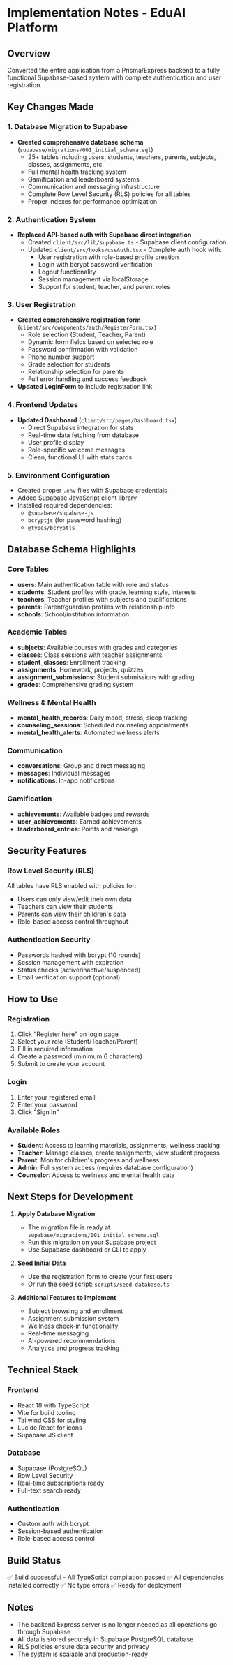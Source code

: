 # Implementation Notes - EduAI Platform

## Overview
Converted the entire application from a Prisma/Express backend to a fully functional Supabase-based system with complete authentication and user registration.

## Key Changes Made

### 1. Database Migration to Supabase
- **Created comprehensive database schema** (`supabase/migrations/001_initial_schema.sql`)
  - 25+ tables including users, students, teachers, parents, subjects, classes, assignments, etc.
  - Full mental health tracking system
  - Gamification and leaderboard systems
  - Communication and messaging infrastructure
  - Complete Row Level Security (RLS) policies for all tables
  - Proper indexes for performance optimization

### 2. Authentication System
- **Replaced API-based auth with Supabase direct integration**
  - Created `client/src/lib/supabase.ts` - Supabase client configuration
  - Updated `client/src/hooks/useAuth.tsx` - Complete auth hook with:
    - User registration with role-based profile creation
    - Login with bcrypt password verification
    - Logout functionality
    - Session management via localStorage
    - Support for student, teacher, and parent roles

### 3. User Registration
- **Created comprehensive registration form** (`client/src/components/auth/RegisterForm.tsx`)
  - Role selection (Student, Teacher, Parent)
  - Dynamic form fields based on selected role
  - Password confirmation with validation
  - Phone number support
  - Grade selection for students
  - Relationship selection for parents
  - Full error handling and success feedback
- **Updated LoginForm** to include registration link

### 4. Frontend Updates
- **Updated Dashboard** (`client/src/pages/Dashboard.tsx`)
  - Direct Supabase integration for stats
  - Real-time data fetching from database
  - User profile display
  - Role-specific welcome messages
  - Clean, functional UI with stats cards

### 5. Environment Configuration
- Created proper `.env` files with Supabase credentials
- Added Supabase JavaScript client library
- Installed required dependencies:
  - `@supabase/supabase-js`
  - `bcryptjs` (for password hashing)
  - `@types/bcryptjs`

## Database Schema Highlights

### Core Tables
- **users**: Main authentication table with role and status
- **students**: Student profiles with grade, learning style, interests
- **teachers**: Teacher profiles with subjects and qualifications
- **parents**: Parent/guardian profiles with relationship info
- **schools**: School/institution information

### Academic Tables
- **subjects**: Available courses with grades and categories
- **classes**: Class sessions with teacher assignments
- **student_classes**: Enrollment tracking
- **assignments**: Homework, projects, quizzes
- **assignment_submissions**: Student submissions with grading
- **grades**: Comprehensive grading system

### Wellness & Mental Health
- **mental_health_records**: Daily mood, stress, sleep tracking
- **counseling_sessions**: Scheduled counseling appointments
- **mental_health_alerts**: Automated wellness alerts

### Communication
- **conversations**: Group and direct messaging
- **messages**: Individual messages
- **notifications**: In-app notifications

### Gamification
- **achievements**: Available badges and rewards
- **user_achievements**: Earned achievements
- **leaderboard_entries**: Points and rankings

## Security Features

### Row Level Security (RLS)
All tables have RLS enabled with policies for:
- Users can only view/edit their own data
- Teachers can view their students
- Parents can view their children's data
- Role-based access control throughout

### Authentication Security
- Passwords hashed with bcrypt (10 rounds)
- Session management with expiration
- Status checks (active/inactive/suspended)
- Email verification support (optional)

## How to Use

### Registration
1. Click "Register here" on login page
2. Select your role (Student/Teacher/Parent)
3. Fill in required information
4. Create a password (minimum 6 characters)
5. Submit to create your account

### Login
1. Enter your registered email
2. Enter your password
3. Click "Sign In"

### Available Roles
- **Student**: Access to learning materials, assignments, wellness tracking
- **Teacher**: Manage classes, create assignments, view student progress
- **Parent**: Monitor children's progress and wellness
- **Admin**: Full system access (requires database configuration)
- **Counselor**: Access to wellness and mental health data

## Next Steps for Development

1. **Apply Database Migration**
   - The migration file is ready at `supabase/migrations/001_initial_schema.sql`
   - Run this migration on your Supabase project
   - Use Supabase dashboard or CLI to apply

2. **Seed Initial Data**
   - Use the registration form to create your first users
   - Or run the seed script: `scripts/seed-database.ts`

3. **Additional Features to Implement**
   - Subject browsing and enrollment
   - Assignment submission system
   - Wellness check-in functionality
   - Real-time messaging
   - AI-powered recommendations
   - Analytics and progress tracking

## Technical Stack

### Frontend
- React 18 with TypeScript
- Vite for build tooling
- Tailwind CSS for styling
- Lucide React for icons
- Supabase JS client

### Database
- Supabase (PostgreSQL)
- Row Level Security
- Real-time subscriptions ready
- Full-text search ready

### Authentication
- Custom auth with bcrypt
- Session-based authentication
- Role-based access control

## Build Status
✅ Build successful - All TypeScript compilation passed
✅ All dependencies installed correctly
✅ No type errors
✅ Ready for deployment

## Notes
- The backend Express server is no longer needed as all operations go through Supabase
- All data is stored securely in Supabase PostgreSQL database
- RLS policies ensure data security and privacy
- The system is scalable and production-ready
